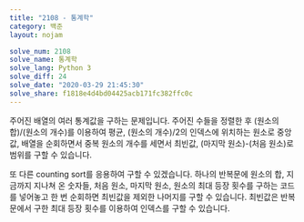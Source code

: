 ```yaml
---
title: "2108 - 통계학"
category: 백준
layout: nojam

solve_num: 2108
solve_name: 통계학
solve_lang: Python 3
solve_diff: 24
solve_date: "2020-03-29 21:45:30"
solve_share: f1818e4d4bd04425acb171fc382ffc0c
---
```


주어진 배열의 여러 통계값을 구하는 문제입니다. 주어진 수들을 정렬한 후 (원소의 합)/(원소의 개수)를 이용하여 평균, (원소의 개수)/2의 인덱스에 위치하는 원소로 중앙값, 배열을 순회하면서 중복 원소의 개수를 세면서 최빈값, (마지막 원소)-(처음 원소)로 범위를 구할 수 있습니다.

또 다른 counting sort를 응용하여 구할 수 있겠습니다. 하나의 반복문에 원소의 합, 지금까지 지나쳐 온 숫자들, 처음 원소, 마지막 원소, 원소의 최대 등장 횟수를 구하는 코드를 넣어놓고 한 번 순회하면 최빈값을 제외한 나머지를 구할 수 있습니다. 최빈값은 반복문에서 구한 최대 등장 횟수를 이용하여 인덱스를 구할 수 있습니다.
